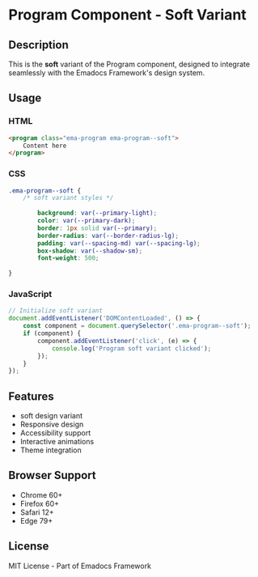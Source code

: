 # Program Component - Soft Variant

## Description
This is the **soft** variant of the Program component, designed to integrate seamlessly with the Emadocs Framework's design system.

## Usage

### HTML
```html
<program class="ema-program ema-program--soft">
    Content here
</program>
```

### CSS
```css
.ema-program--soft {
    /* soft variant styles */
    
        background: var(--primary-light);
        color: var(--primary-dark);
        border: 1px solid var(--primary);
        border-radius: var(--border-radius-lg);
        padding: var(--spacing-md) var(--spacing-lg);
        box-shadow: var(--shadow-sm);
        font-weight: 500;
    
}
```

### JavaScript
```javascript
// Initialize soft variant
document.addEventListener('DOMContentLoaded', () => {
    const component = document.querySelector('.ema-program--soft');
    if (component) {
        component.addEventListener('click', (e) => {
            console.log('Program soft variant clicked');
        });
    }
});
```

## Features
- soft design variant
- Responsive design
- Accessibility support
- Interactive animations
- Theme integration

## Browser Support
- Chrome 60+
- Firefox 60+
- Safari 12+
- Edge 79+

## License
MIT License - Part of Emadocs Framework
